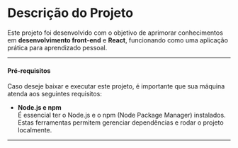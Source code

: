 # Descrição do Projeto  

Este projeto foi desenvolvido com o objetivo de aprimorar conhecimentos em **desenvolvimento front-end** e **React**, funcionando como uma aplicação prática para aprendizado pessoal.

--------------------------------------------------------------------------------------------------------------------------------------------------------------------------------------

#### Pré-requisitos  

Caso deseje baixar e executar este projeto, é importante que sua máquina atenda aos seguintes requisitos:

- **Node.js e npm**  
  É essencial ter o Node.js e o npm (Node Package Manager) instalados. Estas ferramentas permitem gerenciar dependências e rodar o projeto localmente.

--------------------------------------------------------------------------------------------------------------------------------------------------------------------------------------
